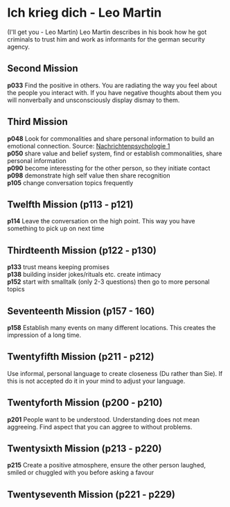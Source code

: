 # Ich krieg dich - Leo Martin
(I'll get you - Leo Martin)
Leo Martin describes in his book how he got criminals to trust him and work
as informants for the german security agency.

## Second Mission
__p033__ Find the positive in others. You are radiating the way you feel about 
the people you interact with. If you have negative thoughts about them you
will nonverbally and unsconsciously display dismay to them. 

## Third Mission
__p048__ Look for commonalities and share personal information to build an   
emotional connection. Source: [Nachrichtenpsychologie 1](https://psycharchives.org/en/item/43a1d34e-db78-49ed-a725-6fb292fa80ca)  
__p050__ share value and belief system, find or establish commonalities, share  
personal information  
__p090__ become interessting for the other person, so they initiate contact  
__p098__ demonstrate high self value then share recognition  
__p105__ change conversation topics frequently  
## Twelfth Mission (p113 - p121)
__p114__ Leave the conversation on the high point. This way you have something to pick up on next time  
## Thirdteenth Mission (p122 - p130)
__p133__ trust means keeping promises  
__p138__ building insider jokes/rituals etc. create intimacy  
__p152__ start with smalltalk (only 2-3 questions) then go to more personal topics  
## Seventeenth Mission (p157 - 160)
__p158__ Establish many events on many different locations. This creates the impression of a long time. 
## Twentyfifth Mission (p211 - p212)
Use informal, personal language to create closeness (Du rather than Sie). If this is not accepted do it in your mind to adjust your language.
## Twentyforth Mission (p200 - p210)
__p201__ People want to be understood. Understanding does not mean aggreeing. Find aspect that you can aggree to without problems.
## Twentysixth Mission (p213 - p220)
__p215__ Create a positive atmosphere, ensure the other person laughed, smiled or chuggled with you before asking a favour
## Twentyseventh Mission (p221 - p229)

